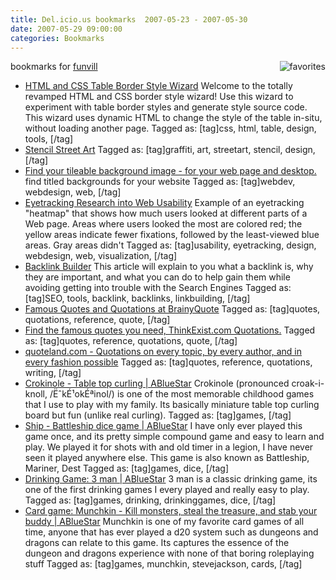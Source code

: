 ```yaml
---
title: Del.icio.us bookmarks  2007-05-23 - 2007-05-30
date: 2007-05-29 09:00:00
categories: Bookmarks
---
```

bookmarks for <a href="http://del.icio.us/funvill"> funvill</a>
<a href="http://del.icio.us/funvill"> <img src="/public/uploads/2007/03/favorites_icon.thumbnail.jpg" alt="favorites" align="right" /></a>
<ul>
	<li><a href="http://www.somacon.com/p141.php" title="http://www.somacon.com/p141.php">HTML and CSS Table Border Style Wizard</a>
Welcome to the totally revamped HTML and CSS border style wizard! Use this wizard to experiment with table border styles and generate style source code. This wizard uses dynamic HTML to change the style of the table in-situ, without loading another page. Tagged as: [tag]css, html, table, design, tools, [/tag]</li>
	<li><a href="http://streetart.splitbrain.org/" title="http://streetart.splitbrain.org/">Stencil Street Art</a>
Tagged as: [tag]graffiti, art, streetart, stencil, design, [/tag]</li>
	<li><a href="http://repeatxy.com/" title="http://repeatxy.com/">Find your tileable background image - for your web page and desktop.</a>
find titled backgrounds for your website Tagged as: [tag]webdev, webdesign, web, [/tag]</li>
	<li><a href="http://www.useit.com/eyetracking/" title="http://www.useit.com/eyetracking/">Eyetracking Research into Web Usability</a>
Example of an eyetracking "heatmap" that shows how much users looked at different parts of a Web page. Areas where users looked the most are colored red; the yellow areas indicate fewer fixations, followed by the least-viewed blue areas. Gray areas didn't Tagged as: [tag]usability, eyetracking, design, webdesign, web, visualization, [/tag]</li>
	<li><a href="http://www.webconfs.com/backlink-builder.php" title="http://www.webconfs.com/backlink-builder.php">Backlink Builder</a>
This article will explain to you what a backlink is, why they are important, and what you can do to help gain them while avoiding getting into trouble with the Search Engines Tagged as: [tag]SEO, tools, backlink, backlinks, linkbuilding, [/tag]</li>
	<li><a href="http://www.brainyquote.com/" title="http://www.brainyquote.com/">Famous Quotes and Quotations at BrainyQuote</a>
Tagged as: [tag]quotes, quotations, reference, quote, [/tag]</li>
	<li><a href="http://thinkexist.com/" title="http://thinkexist.com/">Find the famous quotes you need, ThinkExist.com Quotations.</a>
Tagged as: [tag]quotes, reference, quotations, quote, [/tag]</li>
	<li><a href="http://www.quoteland.com/" title="http://www.quoteland.com/">quoteland.com - Quotations on every topic, by every author, and in every fashion possible</a>
Tagged as: [tag]quotes, reference, quotations, writing, [/tag]</li>
	<li><a href="/crokinole-table-top-curling/" title="/crokinole-table-top-curling/">Crokinole - Table top curling | ABlueStar</a>
Crokinole (pronounced croak-i-knoll, /ËˆkÉ¹okÉªinol/) is one of the most memorable childhood games that I use to play with my family. Its basically miniature table top curling board but fun (unlike real curling). Tagged as: [tag]games, [/tag]</li>
	<li><a href="/ship-battleship-dice-game/" title="/ship-battleship-dice-game/">Ship - Battleship dice game | ABlueStar</a>
I have only ever played this game once, and its pretty simple compound game and easy to learn and play. We played it for shots with and old timer in a legion, I have never seen it played anywhere else.  This game is also known as Battleship, Mariner, Dest Tagged as: [tag]games, dice, [/tag]</li>
	<li><a href="/drinking-game-3-man/" title="/drinking-game-3-man/">Drinking Game: 3 man | ABlueStar</a>
3 man is a classic drinking game, its one of the first drinking games I every played and really easy to play. Tagged as: [tag]games, drinking, drinkinggames, dice, [/tag]</li>
	<li><a href="/card-game-munchkin-kill-monsters-steal-the-treasure-and-stab-your-buddy/" title="/card-game-munchkin-kill-monsters-steal-the-treasure-and-stab-your-buddy/">Card game: Munchkin - Kill monsters, steal the treasure, and stab your buddy | ABlueStar</a>
Munchkin is one of my favorite card games of all time, anyone that has ever played a d20 system such as dungeons and dragons can relate to this game. Its captures the essence of the dungeon and dragons experience with none of that boring roleplaying stuff Tagged as: [tag]games, munchkin, stevejackson, cards, [/tag]</li>
</ul>

